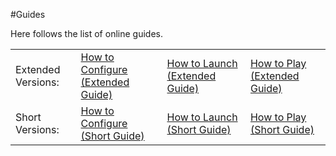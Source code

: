 #Guides

<p></p>

Here follows the list of online guides. 

<table width="100%">
<tr>
<td>
Extended Versions:  
</td> 
<td>
<a href="configureextguide" width="300"> How to Configure (Extended Guide)</a> 
</td> 
<td> 
<a href="launchextguide" width="300">How to Launch (Extended Guide)</a> 
</td>
<td> 
<a href="playextguide" width="300">How to Play (Extended Guide)</a> 
</td>
</tr>

<tr>
<td>
Short Versions:      
</td> 
<td>
<a href="configureshtguide" width="300">How to Configure (Short Guide)    </a> 
</td> 
<td> 
<a href="launchshtguide" width="300"> How to Launch (Short Guide)</a> 
</td>
<td> 
<a href="playshtguide" width="300">How to Play (Short Guide)</a> 
</td>
</tr>
</table>

